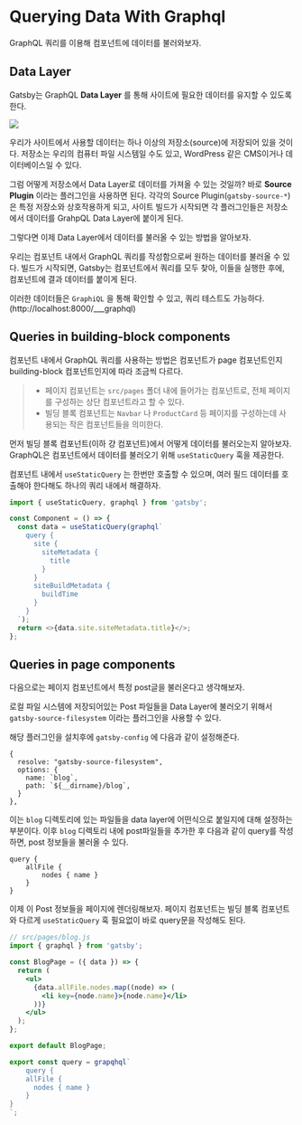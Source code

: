 # Querying Data With Graphql

GraphQL 쿼리를 이용해 컴포넌트에 데이터를 불러와보자.

## Data Layer

Gatsby는 GraphQL **Data Layer** 를 통해 사이트에 필요한 데이터를 유지할 수 있도록 한다.

<img src="https://www.gatsbyjs.com/static/e45422900475b86807bc002fb6863b85/10d53/data-layer.png" />

우리가 사이트에서 사용할 데이터는 하나 이상의 저장소(source)에 저장되어 있을 것이다. 저장소는 우리의 컴퓨터 파일 시스템일 수도 있고, WordPress 같은 CMS이거나 데이터베이스일 수 있다.

그럼 어떻게 저장소에서 Data Layer로 데이터를 가져올 수 있는 것일까? 바로 **Source Plugin** 이라는 플러그인을 사용하면 된다. 각각의 Source Plugin(`gatsby-source-*`)은 특정 저장소와 상호작용하게 되고, 사이트 빌드가 시작되면 각 플러그인들은 저장소에서 데이터를 GrahpQL Data Layer에 붙이게 된다.

그렇다면 이제 Data Layer에서 데이터를 불러올 수 있는 방법을 알아보자.

우리는 컴포넌트 내에서 GraphQL 쿼리를 작성함으로써 원하는 데이터를 불러올 수 있다. 빌드가 시작되면, Gatsby는 컴포넌트에서 쿼리를 모두 찾아, 이들을 실행한 후에, 컴포넌트에 결과 데이터를 붙이게 된다.

이러한 데이터들은 `GraphiQL` 을 통해 확인할 수 있고, 쿼리 테스트도 가능하다. (http://localhost:8000/\_\_\_graphql)

## Queries in building-block components

컴포넌트 내에서 GraphQL 쿼리를 사용하는 방법은 컴포넌트가 page 컴포넌트인지 building-block 컴포넌트인지에 따라 조금씩 다르다.

> - 페이지 컴포넌트는 `src/pages` 폴더 내에 들어가는 컴포넌트로, 전체 페이지를 구성하는 상단 컴포넌트라고 할 수 있다.
> - 빌딩 블록 컴포넌트는 `Navbar` 나 `ProductCard` 등 페이지를 구성하는데 사용되는 작은 컴포넌트들을 의미한다.

먼저 빌딩 블록 컴포넌트(이하 걍 컴포넌트)에서 어떻게 데이터를 불러오는지 알아보자. GraphQL은 컴포넌트에서 데이터를 불러오기 위해 `useStaticQuery` 훅을 제공한다.

컴포넌트 내에서 `useStaticQuery` 는 한번만 호출할 수 있으며, 여러 필드 데이터를 호출해야 한다해도 하나의 쿼리 내에서 해결하자.

```js
import { useStaticQuery, graphql } from 'gatsby';

const Component = () => {
  const data = useStaticQuery(graphql`
    query {
      site {
        siteMetadata {
          title
        }
      }
      siteBuildMetadata {
        buildTime
      }
    }
  `);
  return <>{data.site.siteMetadata.title}</>;
};
```

## Queries in page components

다음으로는 페이지 컴포넌트에서 특정 post글을 불러온다고 생각해보자.

로컬 파일 시스템에 저장되어있는 Post 파일들을 Data Layer에 불러오기 위해서 `gatsby-source-filesystem` 이라는 플러그인을 사용할 수 있다.

해당 플러그인을 설치후에 `gatsby-config` 에 다음과 같이 설정해준다.

```
{
  resolve: "gatsby-source-filesystem",
  options: {
    name: `blog`,
    path: `${__dirname}/blog`,
  }
},
```

이는 `blog` 디렉토리에 있는 파일들을 data layer에 어떤식으로 붙일지에 대해 설정하는 부분이다. 이후 `blog` 디렉토리 내에 post파일들을 추가한 후 다음과 같이 query를 작성하면, post 정보들을 불러올 수 있다.

```
query {
	allFile {
		nodes { name }
	}
}
```

이제 이 Post 정보들을 페이지에 렌더링해보자. 페이지 컴포넌트는 빌딩 블록 컴포넌트와 다르게 `useStaticQuery` 훅 필요없이 바로 query문을 작성해도 된다.

```jsx
// src/pages/blog.js
import { graphql } from 'gatsby';

const BlogPage = ({ data }) => {
  return (
    <ul>
      {data.allFile.nodes.map((node) => (
        <li key={node.name}>{node.name}</li>
      ))}
    </ul>
  );
};

export default BlogPage;

export const query = grapqhql`
	query {
    allFile {
      nodes { name }
    }
}
`;
```

>
